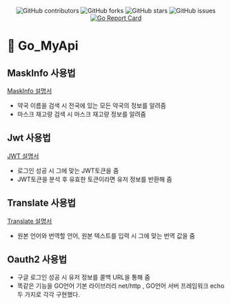 <div align="center">
  
![GitHub contributors](https://img.shields.io/github/contributors/jjmin321/My_api)
![GitHub forks](https://img.shields.io/github/forks/jjmin321/My_api?label=Forks)
![GitHub stars](https://img.shields.io/github/stars/jjmin321/My_api?style=Stars)
![GitHub issues](https://img.shields.io/github/issues-raw/jjmin321/My_api)
[![Go Report Card](https://goreportcard.com/badge/github.com/jjmin321/My_api)](https://goreportcard.com/report/github.com/jjmin321/My_api)

</div>

# 🚀 Go_MyApi

## MaskInfo 사용법
<a target="_blank" rel="noopener noreferrer" href="https://jjmin321.github.io/development/Mask-Api를-만들면서-배운-점/">MaskInfo 설명서</a>
- 약국 이름을 검색 시 전국에 있는 모든 약국의 정보를 알려줌
- 마스크 재고량 검색 시 마스크 재고량 정보를 알려줌 

## Jwt 사용법
<a target="_blank" rel="noopener noreferrer" href="https://jjmin321.github.io/development/Jwt-api-사용법/">JWT 설명서</a>
- 로그인 성공 시 그에 맞는 JWT토큰을 줌 
- JWT토큰을 분석 후 유효한 토큰이라면 유저 정보를 반환해 줌 

## Translate 사용법
<a target="_blank" rel="noopener noreferrer" href="https://jjmin321.github.io/development/Translate-api-사용법/">Translate 설명서</a>
- 원본 언어와 번역할 언어, 원본 텍스트를 입력 시 그에 맞는 번역 값을 줌

## Oauth2 사용법
<!-- <a target="_blank" rel="noopener noreferrer" href="https://jjmin321.github.io/development/Oauth2-api-사용법/">Oauth2 설명서</a> -->
- 구글 로그인 성공 시 유저 정보를 콜백 URL을 통해 줌
- 똑같은 기능을 GO언어 기본 라이브러리 net/http , GO언어 서버 프레임워크 echo 두 가지로 각각 구현했다.





